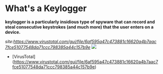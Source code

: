 # What's a Keylogger
**keylogger is a particularly insidious type of spyware that can record and steal consecutive keystrokes (and much more) that the user enters on a device.**

_site:https://www.virustotal.com/gui/file/6af595a47c473881c16620a4b7aac7fce51077548da71ccc798385a44c157b9e_
<img src="https://cdn.discordapp.com/attachments/850169413331189800/952255135625642105/unknown.png">
* [VirusTotal] (https://www.virustotal.com/gui/file/6af595a47c473881c16620a4b7aac7fce51077548da71ccc798385a44c157b9e)
